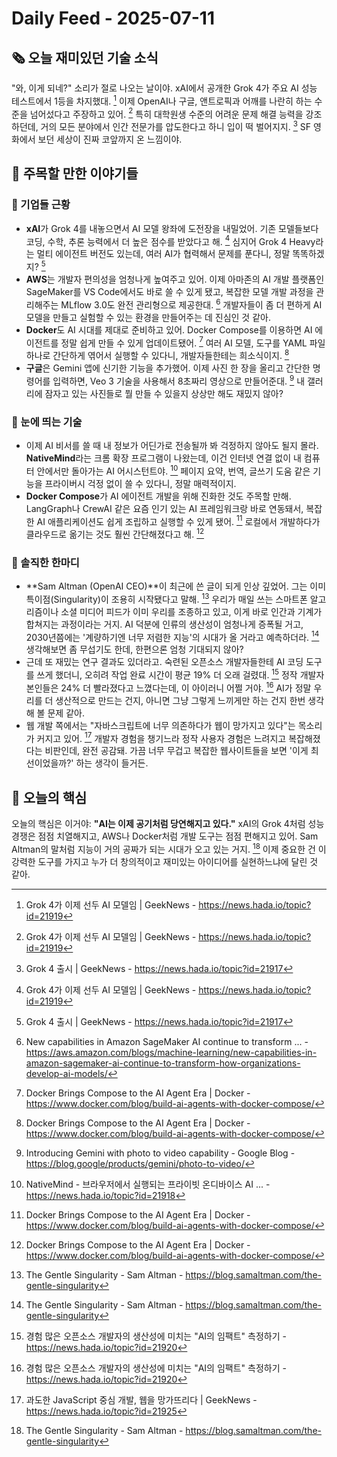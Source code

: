 # Daily Feed - 2025-07-11

## 🗞️ 오늘 재미있던 기술 소식

"와, 이게 되네?" 소리가 절로 나오는 날이야. xAI에서 공개한 Grok 4가 주요 AI 성능 테스트에서 1등을 차지했대. [^3] 이제 OpenAI나 구글, 앤트로픽과 어깨를 나란히 하는 수준을 넘어섰다고 주장하고 있어. [^3] 특히 대학원생 수준의 어려운 문제 해결 능력을 강조하던데, 거의 모든 분야에서 인간 전문가를 압도한다고 하니 입이 떡 벌어지지. [^4] SF 영화에서 보던 세상이 진짜 코앞까지 온 느낌이야.

## 📰 주목할 만한 이야기들

### 🏢 기업들 근황
- **xAI**가 Grok 4를 내놓으면서 AI 모델 왕좌에 도전장을 내밀었어. 기존 모델들보다 코딩, 수학, 추론 능력에서 더 높은 점수를 받았다고 해. [^3] 심지어 Grok 4 Heavy라는 멀티 에이전트 버전도 있는데, 여러 AI가 협력해서 문제를 푼다니, 정말 똑똑하겠지? [^4]
- **AWS**는 개발자 편의성을 엄청나게 높여주고 있어. 이제 아마존의 AI 개발 플랫폼인 SageMaker를 VS Code에서도 바로 쓸 수 있게 됐고, 복잡한 모델 개발 과정을 관리해주는 MLflow 3.0도 완전 관리형으로 제공한대. [^5] 개발자들이 좀 더 편하게 AI 모델을 만들고 실험할 수 있는 환경을 만들어주는 데 진심인 것 같아.
- **Docker**도 AI 시대를 제대로 준비하고 있어. Docker Compose를 이용하면 AI 에이전트를 정말 쉽게 만들 수 있게 업데이트됐어. [^2] 여러 AI 모델, 도구를 YAML 파일 하나로 간단하게 엮어서 실행할 수 있다니, 개발자들한테는 희소식이지. [^2]
- **구글**은 Gemini 앱에 신기한 기능을 추가했어. 이제 사진 한 장을 올리고 간단한 명령어를 입력하면, Veo 3 기술을 사용해서 8초짜리 영상으로 만들어준대. [^9] 내 갤러리에 잠자고 있는 사진들로 뭘 만들 수 있을지 상상만 해도 재밌지 않아?

### 🚀 눈에 띄는 기술
- 이제 AI 비서를 쓸 때 내 정보가 어딘가로 전송될까 봐 걱정하지 않아도 될지 몰라. **NativeMind**라는 크롬 확장 프로그램이 나왔는데, 이건 인터넷 연결 없이 내 컴퓨터 안에서만 돌아가는 AI 어시스턴트야. [^11] 페이지 요약, 번역, 글쓰기 도움 같은 기능을 프라이버시 걱정 없이 쓸 수 있다니, 정말 매력적이지.
- **Docker Compose**가 AI 에이전트 개발을 위해 진화한 것도 주목할 만해. LangGraph나 CrewAI 같은 요즘 인기 있는 AI 프레임워크랑 바로 연동돼서, 복잡한 AI 애플리케이션도 쉽게 조립하고 실행할 수 있게 됐어. [^2] 로컬에서 개발하다가 클라우드로 옮기는 것도 훨씬 간단해졌다고 해. [^2]

### 💬 솔직한 한마디
- **Sam Altman (OpenAI CEO)**이 최근에 쓴 글이 되게 인상 깊었어. 그는 이미 특이점(Singularity)이 조용히 시작됐다고 말해. [^8] 우리가 매일 쓰는 스마트폰 알고리즘이나 소셜 미디어 피드가 이미 우리를 조종하고 있고, 이게 바로 인간과 기계가 합쳐지는 과정이라는 거지. AI 덕분에 인류의 생산성이 엄청나게 증폭될 거고, 2030년쯤에는 '계량하기엔 너무 저렴한 지능'의 시대가 올 거라고 예측하더라. [^8] 생각해보면 좀 무섭기도 한데, 한편으론 엄청 기대되지 않아?
- 근데 또 재밌는 연구 결과도 있더라고. 숙련된 오픈소스 개발자들한테 AI 코딩 도구를 쓰게 했더니, 오히려 작업 완료 시간이 평균 19% 더 오래 걸렸대. [^38] 정작 개발자 본인들은 24% 더 빨라졌다고 느꼈다는데, 이 아이러니 어쩔 거야. [^38] AI가 정말 우리를 더 생산적으로 만드는 건지, 아니면 그냥 그렇게 느끼게만 하는 건지 한번 생각해 볼 문제 같아.
- 웹 개발 쪽에서는 "자바스크립트에 너무 의존하다가 웹이 망가지고 있다"는 목소리가 커지고 있어. [^10] 개발자 경험을 챙기느라 정작 사용자 경험은 느려지고 복잡해졌다는 비판인데, 완전 공감돼. 가끔 너무 무겁고 복잡한 웹사이트들을 보면 '이게 최선이었을까?' 하는 생각이 들거든.

## 🎯 오늘의 핵심

오늘의 핵심은 이거야: **"AI는 이제 공기처럼 당연해지고 있다."** xAI의 Grok 4처럼 성능 경쟁은 점점 치열해지고, AWS나 Docker처럼 개발 도구는 점점 편해지고 있어. Sam Altman의 말처럼 지능이 거의 공짜가 되는 시대가 오고 있는 거지. [^8] 이제 중요한 건 이 강력한 도구를 가지고 누가 더 창의적이고 재미있는 아이디어를 실현하느냐에 달린 것 같아.

[^2]: Docker Brings Compose to the AI Agent Era | Docker - https://www.docker.com/blog/build-ai-agents-with-docker-compose/
[^3]: Grok 4가 이제 선두 AI 모델임 | GeekNews - https://news.hada.io/topic?id=21919
[^4]: Grok 4 출시 | GeekNews - https://news.hada.io/topic?id=21917
[^5]: New capabilities in Amazon SageMaker AI continue to transform ... - https://aws.amazon.com/blogs/machine-learning/new-capabilities-in-amazon-sagemaker-ai-continue-to-transform-how-organizations-develop-ai-models/
[^8]: The Gentle Singularity - Sam Altman - https://blog.samaltman.com/the-gentle-singularity
[^9]: Introducing Gemini with photo to video capability - Google Blog - https://blog.google/products/gemini/photo-to-video/
[^10]: 과도한 JavaScript 중심 개발, 웹을 망가뜨리다 | GeekNews - https://news.hada.io/topic?id=21925
[^11]: NativeMind - 브라우저에서 실행되는 프라이빗 온디바이스 AI ... - https://news.hada.io/topic?id=21918
[^38]: 경험 많은 오픈소스 개발자의 생산성에 미치는 "AI의 임팩트" 측정하기 - https://news.hada.io/topic?id=21920